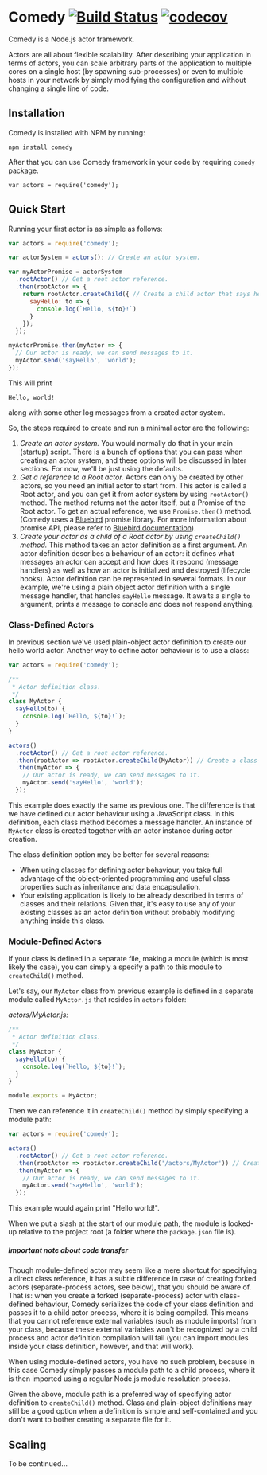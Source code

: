 # Comedy [![Build Status](https://travis-ci.org/untu/comedy.svg?branch=master)](https://travis-ci.org/untu/comedy) [![codecov](https://codecov.io/gh/untu/comedy/branch/master/graph/badge.svg)](https://codecov.io/gh/untu/comedy)

Comedy is a Node.js actor framework.

Actors are all about flexible scalability. After describing your application
in terms of actors, you can scale arbitrary parts of the application to multiple cores on a
single host (by spawning sub-processes) or even to multiple hosts in your network by simply
 modifying the configuration and without changing a single line of code.

## Installation

Comedy is installed with NPM by running:

    npm install comedy
    
After that you can use Comedy framework in your code by requiring `comedy` package.

    var actors = require('comedy');
    
## Quick Start

Running your first actor is as simple as follows:

```javascript
var actors = require('comedy');

var actorSystem = actors(); // Create an actor system.

var myActorPromise = actorSystem
  .rootActor() // Get a root actor reference.
  .then(rootActor => {
    return rootActor.createChild({ // Create a child actor that says hello.
      sayHello: to => {
        console.log(`Hello, ${to}!`)
      }
    });
  });

myActorPromise.then(myActor => {
  // Our actor is ready, we can send messages to it.
  myActor.send('sayHello', 'world');
});
```
    
This will print

    Hello, world!
    
along with some other log messages from a created actor system.

So, the steps required to create and run a minimal actor are the following:

1. *Create an actor system.* You would normally do that in your main (startup) script. There is
a bunch of options that you can pass when creating an actor system, and these options will
be discussed in later sections. For now, we'll be just using the defaults.
2. *Get a reference to a Root actor.* Actors can only be created by other actors, so you need
an initial actor to start from. This actor is called a Root actor, and you can get it from
actor system by using `rootActor()` method. The method returns not the actor itself, but
a Promise of the Root actor. To get an actual reference, we use `Promise.then()` method.
(Comedy uses a [Bluebird](http://bluebirdjs.com/) promise library. For more information 
about promise API, please refer to
[Bluebird documentation](http://bluebirdjs.com/docs/api-reference.html)).
3. *Create your actor as a child of a Root actor by using `createChild()` method.*
This method takes an actor definition as a first argument. An actor definition describes
a behaviour of an actor: it defines what messages an actor can accept and how does it respond
(message handlers) as well as how an actor is initialized and destroyed (lifecycle hooks).
Actor definition can be represented in several formats. In our example, we're using a plain object
actor definition with a single message handler, that handles `sayHello` message. It awaits a 
single `to` argument, prints a message to console and does not respond anything.

### Class-Defined Actors

In previous section we've used plain-object actor definition to create our hello world actor.
Another way to define actor behaviour is to use a class:

```javascript
var actors = require('comedy');

/**
 * Actor definition class.
 */
class MyActor {
  sayHello(to) {
    console.log(`Hello, ${to}!`);
  }
}

actors()
  .rootActor() // Get a root actor reference.
  .then(rootActor => rootActor.createChild(MyActor)) // Create a class-defined child actor.
  .then(myActor => {
    // Our actor is ready, we can send messages to it.
    myActor.send('sayHello', 'world');
  });
```

This example does exactly the same as previous one. The difference is that we have defined our
actor behaviour using a JavaScript class. In this definition, each class method becomes a 
message handler. An instance of `MyActor` class is created together with an actor instance
during actor creation.

The class definition option may be better for several reasons:

- When using classes for defining actor behaviour, you take full advantage of the object-oriented
programming and useful class properties such as inheritance and data encapsulation.
- Your existing application is likely to be already described in terms of classes and their relations.
Given that, it's easy to use any of your existing classes as an actor definition without probably
modifying anything inside this class.

### Module-Defined Actors

If your class is defined in a separate file, making a module (which is most likely the case), you
can simply a specify a path to this module to `createChild()` method.

Let's say, our `MyActor` class from previous example is defined in a separate module called
`MyActor.js` that resides in `actors` folder:

*actors/MyActor.js:*

```javascript
/**
 * Actor definition class.
 */
class MyActor {
  sayHello(to) {
    console.log(`Hello, ${to}!`);
  }
}

module.exports = MyActor;
```

Then we can reference it in `createChild()` method by simply specifying a module path:

```javascript
var actors = require('comedy');

actors()
  .rootActor() // Get a root actor reference.
  .then(rootActor => rootActor.createChild('/actors/MyActor')) // Create a module-defined child actor.
  .then(myActor => {
    // Our actor is ready, we can send messages to it.
    myActor.send('sayHello', 'world');
  });
```

This example would again print "Hello world!".

When we put a slash at the start of our module path, the module is looked-up relative
to the project root (a folder where the `package.json` file is).

##### Important note about code transfer

Though module-defined actor may seem like a mere shortcut for specifying a direct class
reference, it has a subtle difference in case of creating forked actors (separate-process
actors, see below), that you should be aware of. That is: when you create a forked
(separate-process) actor with class-defined behaviour, Comedy serializes the code of your
class definition and passes it to a child actor process, where it is being compiled. This
means that you cannot reference external variables (such as module imports) from your class,
because these external variables won't be recognized by a child process and actor definition
compilation will fail (you can import modules inside your class definition, however, and that
will work).

When using module-defined actors, you have no such problem, because in this case Comedy
simply passes a module path to a child process, where it is then imported using a regular
Node.js module resolution process.

Given the above, module path is a preferred way of specifying actor definition to `createChild()`
method. Class and plain-object definitions may still be a good option when a definition is
simple and self-contained and you don't want to bother creating a separate file for it.

## Scaling

To be continued...